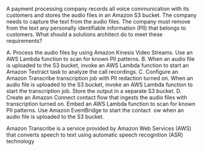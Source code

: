 A payment processing company records all voice communication with its customers and stores the audio files in an Amazon S3 bucket. The company needs to capture the text from the audio files. The company must remove from the text any personally identifiable information (PII) that belongs to customers. What should a solutions architect do to meet these requirements? 

A. Process the audio files by using Amazon Kinesis Video Streams. Use an AWS Lambda function to scan for known PII patterns. 
B. When an audio file is uploaded to the S3 bucket, invoke an AWS Lambda function to start an Amazon Textract task to analyze the call recordings.
C. Configure an Amazon Transcribe transcription job with PII redaction turned on. When an audio file is uploaded to the S3 bucket, invoke an AWS Lambda function to start the transcription job. Store the output in a separate S3 bucket. 
D. Create an Amazon Connect contact ­flow that ingests the audio files with transcription turned on. Embed an AWS Lambda function to scan for known PII patterns. Use Amazon EventBridge to start the contact ­ ow when an audio file is uploaded to the S3 bucket.

Amazon Transcribe is a service provided by Amazon Web Services (AWS) that converts speech to text using automatic speech recognition (ASR) technology